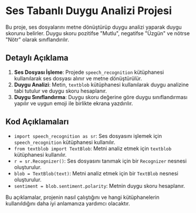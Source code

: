 # Ses Tabanlı Duygu Analizi Projesi

Bu proje, ses dosyalarını metne dönüştürüp duygu analizi yaparak duygu skorunu belirler. Duygu skoru pozitifse "Mutlu", negatifse "Üzgün" ve nötrse "Nötr" olarak sınıflandırılır.

## Detaylı Açıklama

1. **Ses Dosyası İşleme**: Projede `speech_recognition` kütüphanesi kullanılarak ses dosyası alınır ve metne dönüştürülür.
2. **Duygu Analizi**: Metin, `textblob` kütüphanesi kullanılarak duygu analizine tabi tutulur ve duygu skoru hesaplanır.
3. **Duygu Sınıflandırma**: Duygu skoru değerine göre duygu sınıflandırması yapılır ve uygun emoji ile birlikte ekrana yazdırılır.

## Kod Açıklamaları

- `import speech_recognition as sr`: Ses dosyasını işlemek için `speech_recognition` kütüphanesi kullanılır.
- `from textblob import TextBlob`: Metni analiz etmek için `textblob` kütüphanesi kullanılır.
- `r = sr.Recognizer()`: Ses dosyasını tanımak için bir `Recognizer` nesnesi oluşturulur.
- `blob = TextBlob(text)`: Metni analiz etmek için bir `TextBlob` nesnesi oluşturulur.
- `sentiment = blob.sentiment.polarity`: Metnin duygu skoru hesaplanır.

Bu açıklamalar, projenin nasıl çalıştığını ve hangi kütüphanelerin kullanıldığını daha iyi anlamanıza yardımcı olacaktır.
